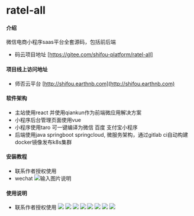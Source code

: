 # ratel-all

#### 介绍
微信电商小程序saas平台全套源码，包括前后端
- 码云项目地址 [https://gitee.com/shifou-platform/ratel-all]

#### 项目线上访问地址
- 师否云平台 [http://shifou.earthnb.com](http://shifou.earthnb.com)

#### 软件架构
- 主站使用react 并使用qiankun作为前端微应用解决方案
- 小程序后台管理页面使用vue 
- 小程序使用taro 可一键编译为微信 百度 支付宝小程序
- 后端使用java springboot  springcloud, 微服务架构，通过gitlab ci自动构建docker镜像发布k8s集群

#### 安装教程
- 联系作者授权使用
- wechat
![输入图片说明](https://images.gitee.com/uploads/images/2020/0624/104146_ff43fb18_7732696.png "屏幕快照 2020-06-24 上午10.41.30.png")

#### 使用说明

- 联系作者授权使用
![](https://gitee.com/shifou-platform/ratel-all/raw/master/static/1.png)
![](https://gitee.com/shifou-platform/ratel-all/raw/master/static/2.png)
![](https://gitee.com/shifou-platform/ratel-all/raw/master/static/3.png)
![](https://gitee.com/shifou-platform/ratel-all/raw/master/static/4.png)
![](https://gitee.com/shifou-platform/ratel-all/raw/master/static/5.png)
![](https://gitee.com/shifou-platform/ratel-all/raw/master/static/6.png)
![](https://gitee.com/shifou-platform/ratel-all/raw/master/static/7.png)
![](https://gitee.com/shifou-platform/ratel-all/raw/master/static/9.png)

